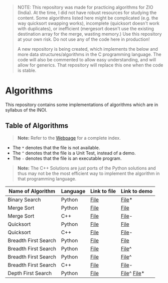 > NOTE: This repository was made for practicing algorithms for ZIO (India). At the time, I did not
> have robust resources for studying the content. Some algorithms listed here might be complicated
> (e.g. the way quicksort swapping works), incomplete (quicksort doesn't work with duplicates), or
> inefficient (mergesort doesn't use the existing destination array for the merge, wasting memory.)
> Use this repository at your own risk. Do not use any of the code here in production!
>
> A new repository is being created, which implements the below and more data structures/algorithms
> in the C programming language. The code will also be commented to allow easy understanding, and
> will allow for generics. That repository will replace this one when the code is stable.

# Algorithms

This repository contains some implementations of algorithms which are in syllabus of the INOI.

## Table of Algorithms
> **Note:** Refer to the [Webpage](https://advaithm582.github.io/algorithms/) for a complete index.

 - The `*` denotes that the file is not available.
 - The `^` denotes that the file is a Unit Test, instead of a demo.
 - The `-` denotes that the file is an executable program.

> **Note:** The C++ Solutions are just ports of the Python solutions and thus may not be the most efficient way to implement the algorithm in that programming language.

Name of Algorithm | Language | Link to file | Link to demo
------------------|----------|--------------|--------------
Binary Search | Python | [File](python/searching/binarysearch.py) | [File](python/searching/binarysearch_demo.py)* 
Merge Sort | Python | [File](python/sorting/merge_sort.py) | [File](python/sorting/merge_sort_demo.py) 
Merge Sort | C++ | [File](cpp/sorting/mergesort.cpp) | [File](https://github.com/advaithm582/algorithms/releases/tag/2021.11.15)- |
Quicksort | Python | [File](python/sorting/quicksort.py) | [File](python/sorting/quicksort_demo.py) 
Quicksort | C++ | [File](cpp/sorting/quicksort.cpp) | [File](https://github.com/advaithm582/algorithms/releases/tag/2021.11.17)- 
Breadth First Search | Python | [File](python/graph/bfs.py) | [File](python/graph/bfs_demo.py) 
Breadth First Search | Python | [File](python/graph/bfs.py#L31) | [File](python/graph/bfs_unittest.py)^ 
Breadth First Search | Python | [File](python/graph/bfs.py#L62) | [File](python/graph/bfs_unittest.py#L22)^ 
Breadth First Search | C++ | [File](cpp/graph/bfs.cpp) | [File](https://github.com/advaithm582/algorithms/releases/tag/2021.11.18)- 
Depth First Search | Python | [File](python/graph/dfs.py) | [File](python/graph/bfs_unittest.py#L43)^ [File](python/graph/dfs_demo.py)* 
